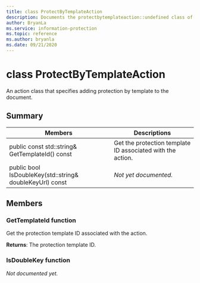 ```yaml
---
title: class ProtectByTemplateAction 
description: Documents the protectbytemplateaction::undefined class of the Microsoft Information Protection (MIP) SDK.
author: BryanLa
ms.service: information-protection
ms.topic: reference
ms.author: bryanla
ms.date: 09/21/2020
---
```


# class ProtectByTemplateAction 
An action class that specifies adding protection by template to the document.
  
## Summary
 Members                        | Descriptions                                
--------------------------------|---------------------------------------------
public const std::string& GetTemplateId() const  |  Get the protection template ID associated with the action.
public bool IsDoubleKey(std::string& doubleKeyUrl) const  | _Not yet documented._
  
## Members
  
### GetTemplateId function
Get the protection template ID associated with the action.

  
**Returns**: The protection template ID.
  
### IsDoubleKey function
_Not documented yet._
